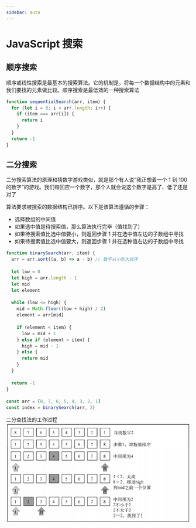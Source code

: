 ```yaml
---
sidebar: auto
---
```


# JavaScript 搜索

## 顺序搜索

顺序或线性搜索是最基本的搜索算法。它的机制是，将每一个数据结构中的元素和我们要找的元素做比较。顺序搜索是最低效的一种搜索算法

```javascript
function sequentialSearch(arr, item) {
  for (let i = 0; i < arr.length; i++) {
    if (item === arr[i]) {
      return i
    }
  }
  return -1
}
```

## 二分搜索

二分搜索算法的原理和猜数字游戏类似，就是那个有人说“我正想着一个 1 到 100 的数字”的游戏。我们每回应一个数字，那个人就会说这个数字是高了、低了还是对了

算法要求被搜索的数据结构已排序。以下是该算法遵循的步骤：

- 选择数组的中间值
- 如果选中值是待搜索值，那么算法执行完毕（值找到了）
- 如果待搜索值比选中值要小，则返回步骤 1 并在选中值左边的子数组中寻找
- 如果待搜索值比选中值要大，则返回步骤 1 并在选种值右边的子数组中寻找

```javascript
function binarySearch(arr, item) {
  arr = arr.sort((a, b) => a - b) // 数字从小到大排序

  let low = 0
  let high = arr.length - 1
  let mid
  let element

  while (low <= high) {
    mid = Math.floor((low + high) / 2)
    element = arr[mid]

    if (element < item) {
      low = mid + 1
    } else if (element > item) {
      high = mid - 1
    } else {
      return mid
    }
  }

  return -1
}

const arr = [8, 7, 6, 5, 4, 3, 2, 1]
const index = binarySearch(arr, 2)
```

二分查找法的工作过程
![二分查找法的工作过程](./image/009001.png)
